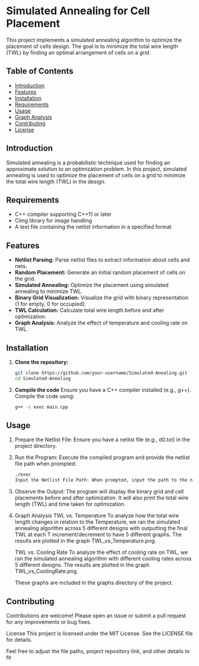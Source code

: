 # Simulated Annealing for Cell Placement

This project implements a simulated annealing algorithm to optimize the placement of cells design. The goal is to minimize the total wire length (TWL) by finding an optimal arrangement of cells on a grid.

## Table of Contents
- [Introduction](#introduction)
- [Features](#features)
- [Installation](#installation)
- [Requirements](#Requirements)
- [Usage](#usage)
- [Graph Analysis](#graph-analysis)
- [Contributing](#contributing)
- [License](#license)

## Introduction

Simulated annealing is a probabilistic technique used for finding an approximate solution to an optimization problem. In this project, simulated annealing is used to optimize the placement of cells on a grid to minimize the total wire length (TWL) in the design.

## Requirements
- C++ compiler supporting C++11 or later
- CImg library for image handling
- A text file containing the netlist information in a specified format

## Features

- **Netlist Parsing:** Parse netlist files to extract information about cells and nets.
- **Random Placement:** Generate an initial random placement of cells on the grid.
- **Simulated Annealing:** Optimize the placement using simulated annealing to minimize TWL.
- **Binary Grid Visualization:** Visualize the grid with binary representation (1 for empty, 0 for occupied).
- **TWL Calculation:** Calculate total wire length before and after optimization.
- **Graph Analysis:** Analyze the effect of temperature and cooling rate on TWL.

## Installation

1. **Clone the repository:**
   ```sh
   git clone https://github.com/your-username/Simulated-Anealing.git
   cd Simulated-Anealing

2. **Compile the code**
   Ensure you have a C++ compiler installed (e.g., g++). Compile the code using:
   ```sh
   g++ -o exec main.cpp

## Usage
1. Prepare the Netlist File:
   Ensure you have a netlist file (e.g., d0.txt) in the project directory.

2. Run the Program:
   Execute the compiled program and provide the netlist file path when prompted:
   ```sh
   ./exec
   Input the Netlist File Path: When prompted, input the path to the netlist file (e.g., d0.txt).

3. Observe the Output:
   The program will display the binary grid and cell placements before and after optimization. It will also print the total wire length (TWL) and time taken for optimization.

4. Graph Analysis
   TWL vs. Temperature
   To analyze how the total wire length changes in relation to the Temperature, we ran the simulated annealing algorithm across 5 different designs with outputting the final TWL at each T increment/decrement to have 5 different graphs. The results are plotted in the graph TWL_vs_Temperature.png.

   TWL vs. Cooling Rate
   To analyze the effect of cooling rate on TWL, we ran the simulated annealing algorithm with different cooling rates across 5 different designs. The results are plotted in the graph TWL_vs_CoolingRate.png.
   
   These graphs are included in the graphs directory of the project.

## Contributing
Contributions are welcome! Please open an issue or submit a pull request for any improvements or bug fixes.

License
This project is licensed under the MIT License. See the LICENSE file for details.

Feel free to adjust the file paths, project repository link, and other details to fit
